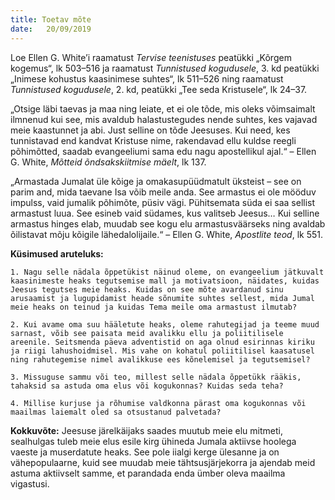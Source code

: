 ```yaml
---
title: Toetav mõte
date:   20/09/2019
---
```


Loe Ellen G. White’i raamatust _Tervise teenistuses_ peatükki „Kõrgem kogemus“, lk 503–516 ja raamatust _Tunnistused kogudusele_, 3. kd peatükki „Inimese kohustus kaasinimese suhtes“, lk 511–526 ning raamatust _Tunnistused kogudusele_, 2. kd, peatükki „Tee seda Kristusele“, lk 24–37.

„Otsige läbi taevas ja maa ning leiate, et ei ole tõde, mis oleks võimsaimalt ilmnenud kui see, mis avaldub halastustegudes nende suhtes, kes vajavad meie kaastunnet ja abi. Just selline on tõde Jeesuses. Kui need, kes tunnistavad end kandvat Kristuse nime, rakendavad ellu kuldse reegli põhimõtted, saadab evangeeliumi sama edu nagu apostellikul ajal.“ – Ellen G. White, _Mõtteid õndsakskiitmise mäelt_, lk 137.

„Armastada Jumalat üle kõige ja omakasupüüdmatult üksteist – see on parim and, mida taevane Isa võib meile anda. See armastus ei ole mööduv impulss, vaid jumalik põhimõte, püsiv vägi. Pühitsemata süda ei saa sellist armastust luua. See esineb vaid südames, kus valitseb Jeesus… Kui selline armastus hinges elab, muudab see kogu elu armastusväärseks ning avaldab õilistavat mõju kõigile lähedalolijaile.“ – Ellen G. White, _Apostlite teod_, lk 551.

**Küsimused aruteluks:**

`1. Nagu selle nädala õppetükist näinud oleme, on evangeelium jätkuvalt kaasinimeste heaks tegutsemise mall ja motivatsioon, näidates, kuidas Jeesus tegutses meie heaks. Kuidas on see mõte avardanud sinu arusaamist ja lugupidamist heade sõnumite suhtes sellest, mida Jumal meie heaks on teinud ja kuidas Tema meile oma armastust ilmutab?`

`2. Kui avame oma suu hääletute heaks, oleme rahutegijad ja teeme muud sarnast, võib see paisata meid avalikku ellu ja poliitilisele areenile. Seitsmenda päeva adventistid on aga olnud esirinnas kiriku ja riigi lahushoidmisel. Mis vahe on kohatul poliitilisel kaasatusel ning rahutegemise nimel avalikkuse ees kõnelemisel ja tegutsemisel?`

`3. Missuguse sammu või teo, millest selle nädala õppetükk rääkis, tahaksid sa astuda oma elus või kogukonnas? Kuidas seda teha?`

`4. Millise kurjuse ja rõhumise valdkonna pärast oma kogukonnas või maailmas laiemalt oled sa otsustanud palvetada?`

**Kokkuvõte:** Jeesuse järelkäijaks saades muutub meie elu mitmeti, sealhulgas tuleb meie elus esile kirg ühineda Jumala aktiivse hoolega vaeste ja muserdatute heaks. See pole iialgi kerge ülesanne ja on vähepopulaarne, kuid see muudab meie tähtsusjärjekorra ja ajendab meid astuma aktiivselt samme, et parandada enda ümber oleva maailma vigastusi.